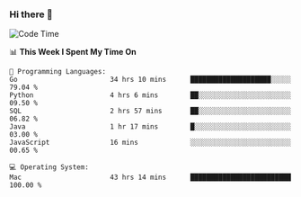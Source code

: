 ### Hi there 👋

<!--
**CrazyCollin/crazycollin** is a ✨ _special_ ✨ repository because its `README.md` (this file) appears on your GitHub profile.

Here are some ideas to get you started:

- 🔭 I’m currently working on ...
- 🌱 I’m currently learning ...
- 👯 I’m looking to collaborate on ...
- 🤔 I’m looking for help with ...
- 💬 Ask me about ...
- 📫 How to reach me: ...
- 😄 Pronouns: ...
- ⚡ Fun fact: ...
-->

<!--START_SECTION:waka-->
![Code Time](http://img.shields.io/badge/Code%20Time-2%2C336%20hrs%2025%20mins-blue)

📊 **This Week I Spent My Time On** 

```text
💬 Programming Languages: 
Go                       34 hrs 10 mins      ████████████████████░░░░░   79.04 % 
Python                   4 hrs 6 mins        ██░░░░░░░░░░░░░░░░░░░░░░░   09.50 % 
SQL                      2 hrs 57 mins       ██░░░░░░░░░░░░░░░░░░░░░░░   06.82 % 
Java                     1 hr 17 mins        █░░░░░░░░░░░░░░░░░░░░░░░░   03.00 % 
JavaScript               16 mins             ░░░░░░░░░░░░░░░░░░░░░░░░░   00.65 % 

💻 Operating System: 
Mac                      43 hrs 14 mins      █████████████████████████   100.00 % 
```


<!--END_SECTION:waka-->
